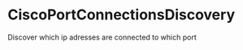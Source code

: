 CiscoPortConnectionsDiscovery
=============================

Discover which ip adresses are connected to which port

